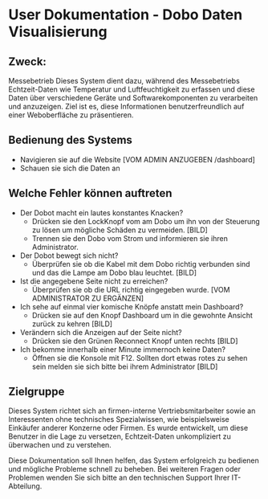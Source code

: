# User Dokumentation - Dobo Daten Visualisierung

## Zweck:

Messebetrieb
Dieses System dient dazu, während des Messebetriebs Echtzeit-Daten wie Temperatur und Luftfeuchtigkeit zu erfassen und diese Daten über verschiedene Geräte und Softwarekomponenten zu verarbeiten und anzuzeigen. Ziel ist es, diese Informationen benutzerfreundlich auf einer Weboberfläche zu präsentieren.

## Bedienung des Systems

- Navigieren sie auf die Website [VOM ADMIN ANZUGEBEN /dashboard]
- Schauen sie sich die Daten an

## Welche Fehler können auftreten

- Der Dobot macht ein lautes konstantes Knacken?
  - Drücken sie den LockKnopf vom am Dobo um ihn von der Steuerung zu lösen um mögliche Schäden zu vermeiden.
    [BILD]
  - Trennen sie den Dobo vom Strom und informieren sie ihren Administrator.
- Der Dobot bewegt sich nicht?
  - Überprüfen sie ob die Kabel mit dem Dobo richtig verbunden sind und das die Lampe am Dobo blau leuchtet.
    [BILD]
- Ist die angegebene Seite nicht zu erreichen?
  - Überprüfen sie ob die URL richtig eingegeben wurde.
    [VOM ADMINISTRATOR ZU ERGÄNZEN]
- Ich sehe auf einmal vier komische Knöpfe anstatt mein Dashboard?
  - Drücken sie auf den Knopf Dashboard um in die gewohnte Ansicht zurück zu kehren
    [BILD]
- Verändern sich die Anzeigen auf der Seite nicht?
  - Drücken sie den Grünen Reconnect Knopf unten rechts
    [BILD]
- Ich bekomme innerhalb einer Minute immernoch keine Daten?
  - Öffnen sie die Konsole mit F12. Sollten dort etwas rotes zu sehen sein melden sie sich bitte bei ihrem Administrator
    [BILD]

## Zielgruppe

Dieses System richtet sich an firmen-interne Vertriebsmitarbeiter sowie an Interessenten ohne technisches Spezialwissen, wie beispielsweise Einkäufer anderer Konzerne oder Firmen. Es wurde entwickelt, um diese Benutzer in die Lage zu versetzen, Echtzeit-Daten unkompliziert zu überwachen und zu verstehen.

Diese Dokumentation soll Ihnen helfen, das System erfolgreich zu bedienen und mögliche Probleme schnell zu beheben. Bei weiteren Fragen oder Problemen wenden Sie sich bitte an den technischen Support Ihrer IT-Abteilung.
